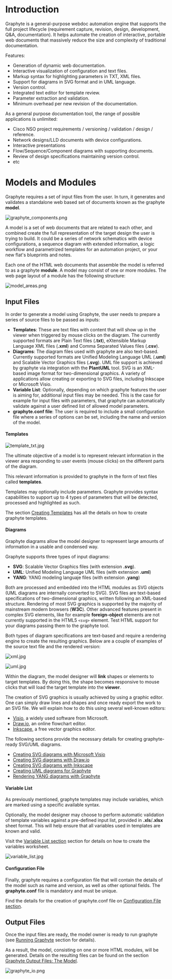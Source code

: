 # Introduction

Graphyte is a general-purpose webdoc automation engine that supports the full project lifecycle (requirement capture, revision, design, development, Q&A, documentation). It helps automate the creation of interactive, portable web documents that massively reduce the size and complexity of traditional documentation.

Features:

- Generation of dynamic web documentation.
- Interactive visualization of configuration and text files.
- Markup syntax for highlighting parameters in TXT, XML files.
- Support for diagrams in SVG format and in UML language.
- Version control.
- Integrated text editor for template review.
- Parameter extraction and validation.
- Minimum overhead per new revision of the documentation.

As a general purpose documentation tool, the range of possible applications is unlimited:

- Cisco NSO project requirements / versioning / validation / design / reference.
- Network designs/LLD documents with device configurations.
- Interactive presentations
- Flow/Sequence/Component diagrams with supporting documents.
- Review of design specifications maintaining version control.
- etc

# Models and Modules

Graphyte requires a set of input files from the user. In turn, it generates and validates a standalone web based set of documents known as the graphyte **model**.

![graphyte_components.png](img/graphyte_components.png)

A model is a set of web documents that are related to each other, and combined create the full representation of the target design the user is trying to build. It could be a series of network schematics with device configurations, a sequence diagram with extended information, a logic workflow and parametrized templates for an automation project, or your new flat's blueprints and notes.

Each one of the HTML web documents that assemble the model is referred to as a graphyte **module**. A model may consist of one or more modules. The web page layout of a module has the following structure:

![model_areas.png](img/model_areas.png)


## Input Files

In order to generate a model using Graphyte, the user needs to prepare a series of source files to be passed as inputs:

- **Templates**: These are text files with content that will show up in the viewer when triggered by mouse clicks on the diagram. The currently supported formats are Plain Text files (**.txt**), eXtensible Markup Language XML files (**.xml**) and Comma Separated Values files (**.csv**).
- **Diagrams**: The diagram files used with graphyte are also text-based. Currently supported formats are Unified Modeling Language UML (**.uml**) and Scalable Vector Graphics files (**.svg**). UML file support is achieved by graphyte via integration with the **PlantUML** tool. SVG is an XML-based image format for two-dimensional graphics. A variety of applications allow creating or exporting to SVG files, including Inkscape or Microsoft Visio.
- **Variable List**: Optionally, depending on which graphyte features the user is aiming for, additional input files may be needed. This is the case for example for input files with parameters, that graphyte can automatically validate against a user defined list of allowed model parameters.
- **graphyte.conf file**: The user is required to include a small configuration file where a series of options can be set, including the name and version of the model.

#### Templates

![template_txt.jpg](img/template_txt.jpg)

The ultimate objective of a model is to represent relevant information in the viewer area responding to user events (mouse clicks) on the different parts of the diagram.

This relevant information is provided to graphyte in the form of text files called **templates**.

Templates may optionally include parameters. Graphyte provides syntax capabilities to support up to 4 types of parameters that will be detected, processed and highlighted as such.

The section [Creating Templates](templates.md) has all the details on how to create graphyte templates.

#### Diagrams

Graphyte diagrams allow the model designer to represent large amounts of information in a usable and condensed way.

Graphyte supports three types of input diagrams:

- **SVG**: Scalable Vector Graphics files (with extension **.svg**).
- **UML**: Unified Modeling Language UML files (with extension **.uml**)
- **YANG**: YANG modeling languaje files (with extension **.yang**)

Both are processed and embedded into the HTML modules as SVG objects (UML diagrams are internally converted to SVG). SVG files are text-based specifications of two-dimensional graphics, written following an XML-based structure. Rendering of most SVG graphics is supported by the majority of mainstream modern browsers (**W3C**). Other advanced features present in complex SVG elements, like for example **foreign-object** elements are not currently supported in the HTML5 `<svg>` element. Test HTML support for your diagrams passing them to the graphyte tool.

Both types of diagram specifications are text-based and require a rendering engine to create the resulting graphics. Below are a couple of examples of the source text file and the rendered version:

![xml.jpg](img/xml.jpg)

![uml.jpg](img/uml.jpg)

Within the diagram, the model designer will **link** shapes or elements to target templates. By doing this, the shape becomes responsive to mouse clicks that will load the target template into the **viewer**.

The creation of SVG graphics is usually achieved by using a graphic editor. One can simply draw lines and shapes and once ready export the work to an SVG file. We will explain how to do this using several well-known editors:

- [Visio](https://en.wikipedia.org/wiki/Microsoft_Visio), a widely used software from Microsoft.
- [Draw.io](https://www.draw.io/), an online flowchart editor.
- [Inkscape](https://inkscape.org/), a free vector graphics editor.

The following sections provide the necessary details for creating graphyte-ready SVG/UML diagrams.

- [Creating SVG diagrams with Microsoft Visio](diagrams_visio.md)
- [Creating SVG diagrams with Draw.io](diagrams_drawio.md)
- [Creating SVG diagrams with Inkscape](diagrams_inkscape.md)
- [Creating UML diagrams for Graphyte](diagrams_uml.md)
- [Rendering YANG diagrams with Graphyte](diagrams_yang.md)


#### Variable List

As previously mentioned, graphyte templates may include variables, which are marked using a specific available syntax.

Optionally, the model designer may choose to perform automatic validation of template variables against a pre-defined input list, provided in **.xls**/**.xlsx** sheet format. This will help ensure that all variables used in templates are known and valid.

Visit the [Variable List section](variables.md) section for details on how to create the variables worksheet.

![variable_list.jpg](img/variable_list.jpg)

#### Configuration File

Finally, graphyte requires a configuration file that will contain the details of the model such as name and version, as well as other optional fields. The **graphyte.conf** file is mandatory and must be unique.

Find the details for the creation of graphyte.conf file on [Configuration File section](configfile.md).

## Output Files

Once the input files are ready, the model owner is ready to run graphyte (see [Running Graphyte](running.md) section for details).

As a result, the model, consisting on one or more HTML modules, will be generated. Details on the resulting files can be found on the section [Graphyte Output Files: The Model](output_files.md).


![graphyte_io.png](img/graphyte_io.png)
